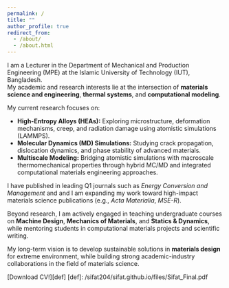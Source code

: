 ```yaml
---
permalink: /
title: ""
author_profile: true
redirect_from: 
  - /about/
  - /about.html
---
```

I am a Lecturer in the Department of Mechanical and Production Engineering (MPE) at the Islamic University of Technology (IUT), Bangladesh.  
My academic and research interests lie at the intersection of **materials science and engineering**, **thermal systems**, and **computational modeling**.

My current research focuses on:
- **High-Entropy Alloys (HEAs):** Exploring microstructure, deformation mechanisms, creep, and radiation damage using atomistic simulations (LAMMPS).  
- **Molecular Dynamics (MD) Simulations:** Studying crack propagation, dislocation dynamics, and phase stability of advanced materials.  
- **Multiscale Modeling:** Bridging atomistic simulations with macroscale thermomechanical properties through hybrid MC/MD and integrated computational materials engineering approaches.  

I have published in leading Q1 journals such as *Energy Conversion and Management* and and I am expanding my work toward high-impact materials science publications (e.g., *Acta Materialia*, *MSE-R*).

Beyond research, I am actively engaged in teaching undergraduate courses on **Machine Design**, **Mechanics of Materials**, and **Statics & Dynamics**, while mentoring students in computational materials projects and scientific writing.

My long-term vision is to develop sustainable solutions in **materials design** for extreme environment, while building strong academic-industry collaborations in the field of materials science.

[Download CV!][def]
[def]: /sifat204/sifat.github.io/files/Sifat_Final.pdf